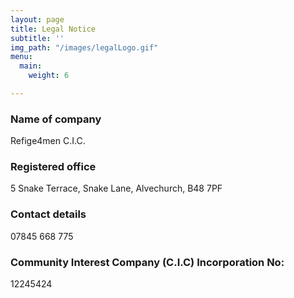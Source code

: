 ```yaml
---
layout: page
title: Legal Notice
subtitle: ''
img_path: "/images/legalLogo.gif"
menu:
  main:
    weight: 6

---
```

### Name of company

Refige4men C.I.C.

### Registered office

5 Snake Terrace, Snake Lane, Alvechurch, B48 7PF

### Contact details

07845 668 775

### Community Interest Company (C.I.C) Incorporation No:

12245424